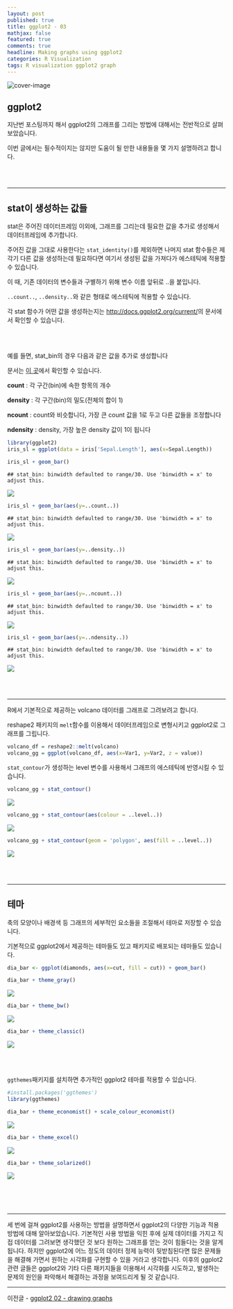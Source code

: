 ```yaml
---
layout: post
published: true
title: ggplot2 - 03
mathjax: false
featured: true
comments: true
headline: Making graphs using ggplot2
categories: R Visualization
tags: R visualization ggplot2 graph
---
```


![cover-image](/images/desk-pen-ruler.jpg)

## ggplot2

지난번 포스팅까지 해서 ggplot2의 그래프를 그리는 방법에 대해서는 전반적으로 살펴보았습니다.

이번 글에서는 필수적이지는 않지만 도움이 될 만한 내용들을 몇 가지 설명하려고 합니다.

<br />
<br />

---

## stat이 생성하는 값들

stat은 주어진 데이터프레임 이외에, 그래프를 그리는데 필요한 값을 추가로 생성해서 데이터프레임에 추가합니다.

주어진 값을 그대로 사용한다는 `stat_identity()`를 제외하면 나머지 stat 함수들은 제각기 다른 값을 생성하는데 필요하다면 여기서 생성된 값을 가져다가 에스테틱에 적용할 수 있습니다. 

이 때, 기존 데이터의 변수들과 구별하기 위해 변수 이름 앞뒤로 ..을 붙입니다. 

`..count..`, `..density..`와 같은 형태로 에스테틱에 적용할 수 있습니다. 

각 stat 함수가 어떤 값을 생성하는지는 <http://docs.ggplot2.org/current/>의 문서에서 확인할 수 있습니다.


<br />
<br />

예를 들면, stat_bin의 경우 다음과 같은 값을 추가로 생성합니다

문서는 [이 곳](http://docs.ggplot2.org/current/stat_bin.html)에서 확인할 수 있습니다.

**count** : 각 구간(bin)에 속한 항목의 개수

**density** : 각 구간(bin)의 밀도(전체의 합이 1)
  
**ncount** : count와 비슷합니다, 가장 큰 count 값을 1로 두고 다른 값들을 조정합니다
  
**ndensity** : density, 가장 높은 density 값이 1이 됩니다


```r
library(ggplot2)
iris_sl = ggplot(data = iris['Sepal.Length'], aes(x=Sepal.Length))
```



```r
iris_sl + geom_bar()
```

```
## stat_bin: binwidth defaulted to range/30. Use 'binwidth = x' to adjust this.
```

![](/images/post_image/ggplot2_03/unnamed-chunk-2-1.png)

```r
iris_sl + geom_bar(aes(y=..count..))
```

```
## stat_bin: binwidth defaulted to range/30. Use 'binwidth = x' to adjust this.
```

![](/images/post_image/ggplot2_03/unnamed-chunk-2-2.png)

```r
iris_sl + geom_bar(aes(y=..density..))
```

```
## stat_bin: binwidth defaulted to range/30. Use 'binwidth = x' to adjust this.
```

![](/images/post_image/ggplot2_03/unnamed-chunk-2-3.png)

```r
iris_sl + geom_bar(aes(y=..ncount..))
```

```
## stat_bin: binwidth defaulted to range/30. Use 'binwidth = x' to adjust this.
```

![](/images/post_image/ggplot2_03/unnamed-chunk-2-4.png)

```r
iris_sl + geom_bar(aes(y=..ndensity..))
```

```
## stat_bin: binwidth defaulted to range/30. Use 'binwidth = x' to adjust this.
```

![](/images/post_image/ggplot2_03/unnamed-chunk-2-5.png)


<br />
<br />

---
R에서 기본적으로 제공하는 volcano 데이터를 그래프로 그려보려고 합니다.

reshape2 패키지의 `melt`함수를 이용해서 데이터프레임으로 변형시키고 ggplot2로 그래프를 그립니다.


```r
volcano_df = reshape2::melt(volcano)
volcano_gg = ggplot(volcano_df, aes(x=Var1, y=Var2, z = value))
```

`stat_contour`가 생성하는 level 변수를 사용해서 그래프의 에스테틱에 반영시킬 수 있습니다.


```r
volcano_gg + stat_contour()
```

![](/images/post_image/ggplot2_03/unnamed-chunk-4-1.png)

```r
volcano_gg + stat_contour(aes(colour = ..level..))
```

![](/images/post_image/ggplot2_03/unnamed-chunk-4-2.png)

```r
volcano_gg + stat_contour(geom = 'polygon', aes(fill = ..level..))
```

![](/images/post_image/ggplot2_03/unnamed-chunk-4-3.png)

<br />
<br />

---

## 테마

축의 모양이나 배경색 등 그래프의 세부적인 요소들을 조절해서 테마로 저장할 수 있습니다.

기본적으로 ggplot2에서 제공하는 테마들도 있고 패키지로 배포되는 테마들도 있습니다.


```r
dia_bar <- ggplot(diamonds, aes(x=cut, fill = cut)) + geom_bar()

dia_bar + theme_gray()
```

![](/images/post_image/ggplot2_03/unnamed-chunk-5-1.png)

```r
dia_bar + theme_bw()
```

![](/images/post_image/ggplot2_03/unnamed-chunk-5-2.png)

```r
dia_bar + theme_classic()
```

![](/images/post_image/ggplot2_03/unnamed-chunk-5-3.png)

<br />
<br />

`ggthemes`패키지를 설치하면 추가적인 ggplot2 테마를 적용할 수 있습니다.


```r
#install.packages('ggthemes')
library(ggthemes)

dia_bar + theme_economist() + scale_colour_economist()
```

![](/images/post_image/ggplot2_03/unnamed-chunk-6-1.png)

```r
dia_bar + theme_excel()
```

![](/images/post_image/ggplot2_03/unnamed-chunk-6-2.png)

```r
dia_bar + theme_solarized()
```

![](/images/post_image/ggplot2_03/unnamed-chunk-6-3.png)

<br />
<br />
<br />

---

세 번에 걸쳐 ggplot2를 사용하는 방법을 설명하면서 ggplot2의 다양한 기능과 적용 방법에 대해 알아보았습니다.
기본적인 사용 방법을 익힌 후에 실제 데이터를 가지고 직접 데이터를 그려보면 생각했던 것 보다 원하는 그래프를 얻는 것이 힘들다는 것을 알게 됩니다.
하지만 ggplot2에 어느 정도의 데이터 정제 능력이 뒷받침된다면 많은 문제들을 해결해 가면서 원하는 시각화를 구현할 수 있을 거라고 생각합니다.
이후의 ggplot2 관련 글들은 ggplot2와 기타 다른 패키지들을 이용해서 시각화를 시도하고, 발생하는 문제의 원인을 파악해서 해결하는 과정을 보여드리게 될 것 같습니다.

---

이전글 - [ggplot2 02 - drawing graphs](http://lumiamitie.github.io/r/visualization/ggplot2-02/)
